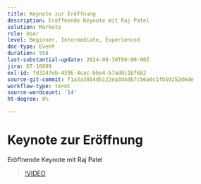 ```yaml
---
title: Keynote zur Eröffnung
description: Eröffnende Keynote mit Raj Patel
solution: Marketo
role: User
level: Beginner, Intermediate, Experienced
doc-type: Event
duration: 558
last-substantial-update: 2024-08-30T00:00:00Z
jira: KT-16009
exl-id: fd3247eb-4596-4cac-bbe4-b7ad8c1bf6b2
source-git-commit: f1a3a3854d5122ea3d4db7c56a0c1fb50252d6de
workflow-type: tm+mt
source-wordcount: '14'
ht-degree: 0%

---
```


# Keynote zur Eröffnung

Eröffnende Keynote mit Raj Patel

>[!VIDEO](https://video.tv.adobe.com/v/3453064/?learn=on&captions=ger)
